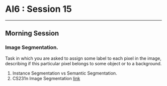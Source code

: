 # AI6 : Session 15

----
## Morning Session
### Image Segmentation.  
  
Task in which you are asked to assign some label to each pixel in the image, describing if this particular pixel belongs to some object or to a background.  
 
1. Instance Segmentation vs Semantic Segmentation.  
2. CS231n Image Segmentation [link](http://cs231n.stanford.edu/slides/2017/cs231n_2017_lecture11.pdf)
